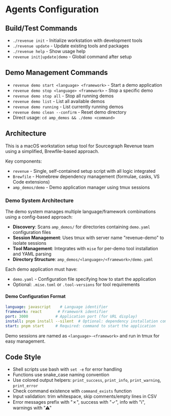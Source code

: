 # Agents Configuration

## Build/Test Commands

- `./revenue init` - Initialize workstation with development tools
- `./revenue update` - Update existing tools and packages  
- `./revenue help` - Show usage help
- `revenue init|update|demo` - Global command after setup

## Demo Management Commands

- `revenue demo start <language> <framework>` - Start a demo application
- `revenue demo stop <language> <framework>` - Stop a specific demo
- `revenue demo stop all` - Stop all running demos
- `revenue demo list` - List all available demos
- `revenue demo running` - List currently running demos
- `revenue demo clean --confirm` - Reset demo directory
- Direct usage: `cd amp_demos && ./demo <command>`

## Architecture

This is a macOS workstation setup tool for Sourcegraph Revenue team using a simplified, Brewfile-based approach.

Key components:

- `revenue` - Single, self-contained setup script with all logic integrated
- `Brewfile` - Homebrew dependency management (formulae, casks, VS Code extensions)
- `amp_demos/demo` - Demo application manager using tmux sessions

### Demo System Architecture

The demo system manages multiple language/framework combinations using a config-based approach:

- **Discovery**: Scans `amp_demos/` for directories containing `demo.yaml` configuration files
- **Session Management**: Uses tmux with server name "revenue-demo" to isolate sessions
- **Tool Management**: Integrates with `mise` for per-demo tool installation and YAML parsing
- **Directory Structure**: `amp_demos/<language>/<framework>/demo.yaml`

Each demo application must have:
- `demo.yaml` - Configuration file specifying how to start the application
- Optional: `.mise.toml` or `.tool-versions` for tool requirements

#### Demo Configuration Format

```yaml
language: javascript    # Language identifier
framework: react       # Framework identifier  
port: 3000            # Application port (for URL display)
install: pnpm install --silent  # Optional: dependency installation command
start: pnpm start     # Required: command to start the application
```

Demo sessions are named as `<language>-<framework>` and run in tmux for easy management.

## Code Style

- Shell scripts use bash with `set -e` for error handling
- Functions use snake_case naming convention
- Use colored output helpers: `print_success`, `print_info`, `print_warning`, `print_error`
- Check command existence with `command_exists` function
- Input validation: trim whitespace, skip comments/empty lines in CSV
- Error messages prefix with "✗", success with "✓", info with "ℹ", warnings with "⚠"
